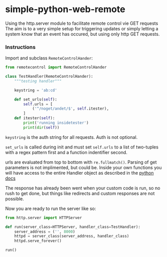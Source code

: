 # simple-python-web-remote
Using the http.server module to facilitate remote control vie GET requests
The aim is to a very simple setup for triggering updates or simply letting a system know that an event has occured, but using only http GET requests.

### Instructions
Import and subclass `RemoteControlHander`:

```python
from remotecontrol import RemoteControlHander

class TestHandler(RemoteControlHander):
    """testing handler"""

    keystring = 'ab:cd'

    def set_urls(self):
        self.urls = [
            ('^/noget/andet/$', self.itester),
        ]
    def itester(self):
        print('running insidetester')
        print(dir(self))
```

`keystring` is the auth string for all requests. Auth is not optional.

`set_urls` is called during init and must set `self.urls` to a list of two-tuples with a regex pattern first and a function indentifier second.

urls are evaluated from top to bottom with `re.fullmatch()`. Parsing of get parameters is not implimented, but could be. Inside your own functions you will have access to the entire Handler object as described in the [python docs](https://docs.python.org/3/library/http.server.html#http.server.BaseHTTPRequestHandler)

The response has already been went when your custom code is run, so no rush to get done, but things like redirects and custom responses are not possible.

Now you are ready to run the server like so:

```python
from http.server import HTTPServer

def run(server_class=HTTPServer, handler_class=TestHandler):
    server_address = ('', 8000)
    httpd = server_class(server_address, handler_class)
    httpd.serve_forever()

run()
```

